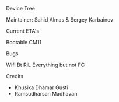 Device Tree

Maintainer: Sahid Almas & Sergey Karbainov

Current ETA's

Bootable CM11

Bugs

Wifi
Bt
RiL
Everything but not FC

Credits
- Khusika Dhamar Gusti
- Ramsudharsan Madhavan
